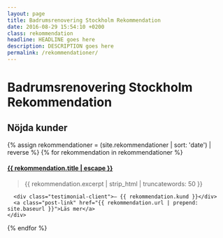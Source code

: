 ```yaml
---
layout: page
title: Badrumsrenovering Stockholm Rekommendation
date: 2016-08-29 15:54:10 +0200
class: rekommendation
headline: HEADLINE goes here
description: DESCRIPTION goes here
permalink: /rekommendationer/
---
```

<h1>Badrumsrenovering Stockholm Rekommendation</h1>
<div class="latest-testimonials">
  <h2>Nöjda kunder</h2>
  {% assign rekommendationer = (site.rekommendationer | sort: 'date') | reverse %}
  {% for rekommendation in rekommendationer %}
    <div class="testimonial">
      <h4><a class="post-link" href="{{ rekommendation.url | prepend: site.baseurl }}">{{ rekommendation.title | escape }}</a></h4>
      <blockquote>{{ rekommendation.excerpt | strip_html | truncatewords: 50 }}</blockquote>

      <div class="testimonial-client">— {{ rekommendation.kund }}</div>
      <a class="post-link" href="{{ rekommendation.url | prepend: site.baseurl }}">Läs mer</a>
    </div>
  {% endfor %}
</div>
